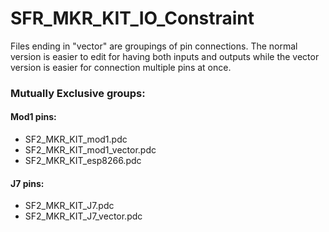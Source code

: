 # SFR_MKR_KIT_IO_Constraint
 
Files ending in "vector" are groupings of pin connections. The normal version is easier to edit for having both inputs and outputs while the vector version is easier for connection multiple pins at once.

### Mutually Exclusive groups:
#### Mod1 pins:
* SF2_MKR_KIT_mod1.pdc
* SF2_MKR_KIT_mod1_vector.pdc
* SF2_MKR_KIT_esp8266.pdc

#### J7 pins:
* SF2_MKR_KIT_J7.pdc
* SF2_MKR_KIT_J7_vector.pdc
